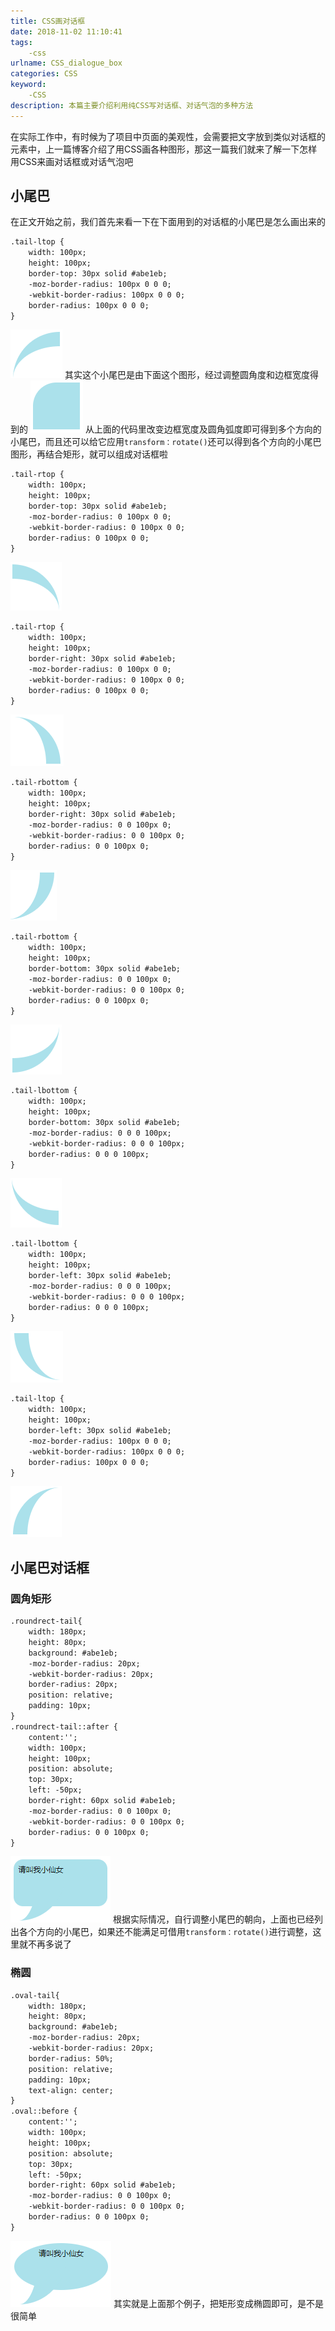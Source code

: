 ```yaml
---
title: CSS画对话框
date: 2018-11-02 11:10:41
tags:
    -css
urlname: CSS_dialogue_box
categories: CSS
keyword:
    -CSS
description: 本篇主要介绍利用纯CSS写对话框、对话气泡的多种方法
---
```

在实际工作中，有时候为了项目中页面的美观性，会需要把文字放到类似对话框的元素中，上一篇博客介绍了用CSS画各种图形，那这一篇我们就来了解一下怎样用CSS来画对话框或对话气泡吧
## 小尾巴
在正文开始之前，我们首先来看一下在下面用到的对话框的小尾巴是怎么画出来的
```html
.tail-ltop {
    width: 100px;
    height: 100px;
    border-top: 30px solid #abe1eb;
    -moz-border-radius: 100px 0 0 0;
    -webkit-border-radius: 100px 0 0 0;
    border-radius: 100px 0 0 0;
}
```
![border小尾巴](../img/CSS_dialogue_box/Css_dialogue_box_tail.png)
其实这个小尾巴是由下面这个图形，经过调整圆角度和边框宽度得到的
![border小尾巴](../img/CSS_dialogue_box/Css_dialogue_box_tail-init.png)
从上面的代码里改变边框宽度及圆角弧度即可得到多个方向的小尾巴，而且还可以给它应用`transform：rotate()`还可以得到各个方向的小尾巴图形，再结合矩形，就可以组成对话框啦
```html
.tail-rtop {
    width: 100px;
    height: 100px;
    border-top: 30px solid #abe1eb;
    -moz-border-radius: 0 100px 0 0;
    -webkit-border-radius: 0 100px 0 0;
    border-radius: 0 100px 0 0;
}
```
![border小尾巴](../img/CSS_dialogue_box/Css_dialogue_box_tail2.png)
```html
.tail-rtop {
    width: 100px;
    height: 100px;
    border-right: 30px solid #abe1eb;
    -moz-border-radius: 0 100px 0 0;
    -webkit-border-radius: 0 100px 0 0;
    border-radius: 0 100px 0 0;
}
```
![border小尾巴](../img/CSS_dialogue_box/Css_dialogue_box_tail3.png)
```html
.tail-rbottom {
    width: 100px;
    height: 100px;
    border-right: 30px solid #abe1eb;
    -moz-border-radius: 0 0 100px 0;
    -webkit-border-radius: 0 0 100px 0;
    border-radius: 0 0 100px 0;
}
```
![border小尾巴](../img/CSS_dialogue_box/Css_dialogue_box_tail4.png)
```html
.tail-rbottom {
    width: 100px;
    height: 100px;
    border-bottom: 30px solid #abe1eb;
    -moz-border-radius: 0 0 100px 0;
    -webkit-border-radius: 0 0 100px 0;
    border-radius: 0 0 100px 0;
}
```
![border小尾巴](../img/CSS_dialogue_box/Css_dialogue_box_tail5.png)
```html
.tail-lbottom {
    width: 100px;
    height: 100px;
    border-bottom: 30px solid #abe1eb;
    -moz-border-radius: 0 0 0 100px;
    -webkit-border-radius: 0 0 0 100px;
    border-radius: 0 0 0 100px;
}
```
![border小尾巴](../img/CSS_dialogue_box/Css_dialogue_box_tail6.png)
```html
.tail-lbottom {
    width: 100px;
    height: 100px;
    border-left: 30px solid #abe1eb;
    -moz-border-radius: 0 0 0 100px;
    -webkit-border-radius: 0 0 0 100px;
    border-radius: 0 0 0 100px;
}
```
![border小尾巴](../img/CSS_dialogue_box/Css_dialogue_box_tail7.png)
```html
.tail-ltop {
    width: 100px;
    height: 100px;
    border-left: 30px solid #abe1eb;
    -moz-border-radius: 100px 0 0 0;
    -webkit-border-radius: 100px 0 0 0;
    border-radius: 100px 0 0 0;
}
```
![border小尾巴](../img/CSS_dialogue_box/Css_dialogue_box_tail8.png)
## 小尾巴对话框
### 圆角矩形
```html
.roundrect-tail{
    width: 180px;
    height: 80px;
    background: #abe1eb;
    -moz-border-radius: 20px;
    -webkit-border-radius: 20px;
    border-radius: 20px; 
    position: relative;
    padding: 10px;
}
.roundrect-tail::after {
    content:'';
    width: 100px;
    height: 100px;
    position: absolute;
    top: 30px;
    left: -50px;
    border-right: 60px solid #abe1eb;
    -moz-border-radius: 0 0 100px 0;
    -webkit-border-radius: 0 0 100px 0;
    border-radius: 0 0 100px 0;
}
```
![border小尾巴](../img/CSS_dialogue_box/Css_dialogue_box_roundrect-tail.png)
根据实际情况，自行调整小尾巴的朝向，上面也已经列出各个方向的小尾巴，如果还不能满足可借用`transform：rotate()`进行调整，这里就不再多说了
### 椭圆
```html
.oval-tail{
    width: 180px;
    height: 80px;
    background: #abe1eb;
    -moz-border-radius: 20px;
    -webkit-border-radius: 20px;
    border-radius: 50%; 
    position: relative;
    padding: 10px;
    text-align: center;
}
.oval::before {
    content:'';
    width: 100px;
    height: 100px;
    position: absolute;
    top: 30px;
    left: -50px;
    border-right: 60px solid #abe1eb;
    -moz-border-radius: 0 0 100px 0;
    -webkit-border-radius: 0 0 100px 0;
    border-radius: 0 0 100px 0;
}
```
![border小尾巴](../img/CSS_dialogue_box/Css_dialogue_box_oval-tail.png)
其实就是上面那个例子，把矩形变成椭圆即可，是不是很简单

